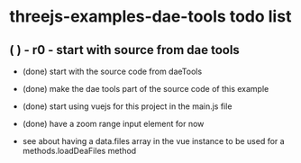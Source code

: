 # threejs-examples-dae-tools todo list


## ( ) - r0 - start with source from dae tools
* (done) start with the source code from daeTools
* (done) make the dae tools part of the source code of this example
* (done) start using vuejs for this project in the main.js file
* (done) have a zoom range input element for now

* see about having a data.files array in the vue instance to be used for a methods.loadDeaFiles method
